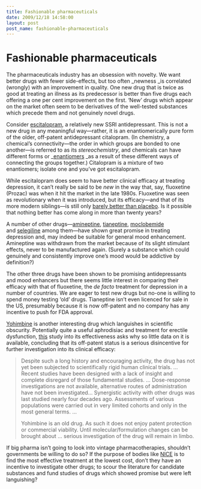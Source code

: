 ```yaml
---
title: Fashionable pharmaceuticals
date: 2009/12/18 14:58:00
layout: post
post_name: fashionable-pharmaceuticals
---
```

# Fashionable pharmaceuticals

The pharmaceuticals industry has an obsession with novelty. We want better drugs with fewer side-effects, but too often _newness _is correlated (wrongly) with an improvement in quality. One new drug that is twice as good at treating an illness as its predecessor is better than five drugs each offering a one per cent improvement on the first. ‘New’ drugs which appear on the market often seem to be derivatives of the well-tested substances which precede them and not genuinely novel drugs.

Consider [escitalopram](http://en.wikipedia.org/wiki/Escitalopram), a relatively new SSRI antidepressant. This is not a new drug in any meaningful way—rather, it is an enantiomerically pure form of the older, off-patent antidepressant citalopram. (In chemistry, a chemical’s connectivity—the order in which groups are bonded to one another—is referred to as its _stereochemistry_, and chemicals can have different forms or _[enantiomers](http://en.wikipedia.org/wiki/Enantiomer) _as a result of these different ways of connecting the groups together.) Citalopram is a mixture of two enantiomers; isolate one and you’ve got escitalopram.

While escitalopram does seem to have better clinical efficacy at treating depression, it can’t really be said to be _new_ in the way that, say, fluoxetine (Prozac) was when it hit the market in the late 1980s. Fluoxetine was seen as revolutionary when it was introduced, but its efficacy—and that of its more modern siblings—is still only [barely better than placebo](http://www.plosmedicine.org/article/info:doi/10.1371/journal.pmed.0050045). Is it possible that nothing better has come along in more than twenty years?

A number of other drugs—[amineptine](http://www.amineptine.com/), [tianeptine](http://en.wikipedia.org/wiki/Tianeptine), [moclobemide](http://www.nature.com/npp/journal/v20/n3/full/1395258a.html) and [selegiline](http://www.selegiline.com/) among them—have shown great promise in treating depression and, may indeed be suitable for general mood enhancement. Amineptine was withdrawn from the market because of its slight stimulant effects, never to be manufactured again. (Surely a substance which could genuinely and consistently improve one’s mood would be addictive by definition?)

The other three drugs have been shown to be promising antidepressants and mood enhancers but there seems little interest in comparing their efficacy with that of fluoxetine, the _de facto_ treatment for depression in a number of countries. We are eager to test new drugs but no-one is willing to spend money testing ‘old’ drugs. Tianeptine isn’t even licenced for sale in the US, presumably because it is now off-patent and no company has any incentive to push for FDA approval.

[Yohimbine](http://en.wikipedia.org/wiki/Yohimbine) is another interesting drug which languishes in scientific obscurity. Potentially quite a useful aphrodisiac and treatment for erectile dysfunction, [this](http://www.biopsychiatry.com/yohimbine.html) study into its effectiveness asks why so little data on it is available, concluding that its off-patent status is a serious disincentive for further investigation into its clinical efficacy:

> Despite such a long history and encouraging activity, the drug has not yet been subjected to scientifically rigid human clinical trials. … Recent studies have been designed with a lack of insight and complete disregard of those fundamental studies. … Dose-response investigations are not available, alternative routes of administration have not been investigated… Synergistic activity with other drugs was last studied nearly four decades ago. Assessments of various populations were carried out in very limited cohorts and only in the most general terms. …
> 
> Yohimbine is an old drug. As such it does not enjoy patent protection or commercial viability. Until molecular/formulation changes can be brought about … serious investigation of the drug will remain in limbo.

If big pharma isn’t going to look into vintage pharmacotherapies, shouldn’t governments be willing to do so? If the purpose of bodies like [NICE](http://www.nice.org.uk/) is to find the most effective treatment at the lowest cost, don’t they have an incentive to investigate other drugs; to scour the literature for candidate substances and fund studies of drugs which showed promise but were left languishing?
